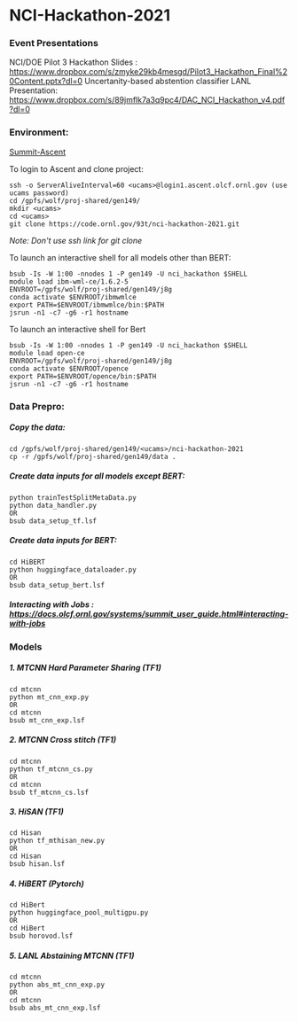 # NCI-Hackathon-2021

### Event Presentations
NCI/DOE Pilot 3 Hackathon Slides : https://www.dropbox.com/s/zmyke29kb4mesgd/Pilot3_Hackathon_Final%20Content.pptx?dl=0 
Uncertanity-based abstention classifier LANL Presentation: https://www.dropbox.com/s/89jmflk7a3q9pc4/DAC_NCI_Hackathon_v4.pdf?dl=0 

### Environment:
 [Summit-Ascent](https://docs.olcf.ornl.gov/systems/summit_user_guide.html#training-system-ascent)

To login to Ascent and clone project:
```
ssh -o ServerAliveInterval=60 <ucams>@login1.ascent.olcf.ornl.gov (use ucams password)
cd /gpfs/wolf/proj-shared/gen149/
mkdir <ucams>
cd <ucams>
git clone https://code.ornl.gov/93t/nci-hackathon-2021.git
```
_Note: Don't use ssh link for git clone_

To launch an interactive shell for all models other than BERT:
```
bsub -Is -W 1:00 -nnodes 1 -P gen149 -U nci_hackathon $SHELL
module load ibm-wml-ce/1.6.2-5
ENVROOT=/gpfs/wolf/proj-shared/gen149/j8g
conda activate $ENVROOT/ibmwmlce
export PATH=$ENVROOT/ibmwmlce/bin:$PATH
jsrun -n1 -c7 -g6 -r1 hostname
```
To launch an interactive shell for Bert
```
bsub -Is -W 1:00 -nnodes 1 -P gen149 -U nci_hackathon $SHELL
module load open-ce
ENVROOT=/gpfs/wolf/proj-shared/gen149/j8g
conda activate $ENVROOT/opence
export PATH=$ENVROOT/opence/bin:$PATH
jsrun -n1 -c7 -g6 -r1 hostname
```

### Data Prepro:
##### Copy the data:
```
cd /gpfs/wolf/proj-shared/gen149/<ucams>/nci-hackathon-2021
cp -r /gpfs/wolf/proj-shared/gen149/data .
```
##### Create data inputs for all models except BERT:
    python trainTestSplitMetaData.py
    python data_handler.py
    OR
    bsub data_setup_tf.lsf

##### Create data inputs for BERT:
    cd HiBERT
    python huggingface_dataloader.py
    OR
    bsub data_setup_bert.lsf
##### Interacting with Jobs : https://docs.olcf.ornl.gov/systems/summit_user_guide.html#interacting-with-jobs

### Models
##### 1. MTCNN Hard Parameter Sharing (TF1)
    cd mtcnn
    python mt_cnn_exp.py
    OR
    cd mtcnn
    bsub mt_cnn_exp.lsf
##### 2. MTCNN Cross stitch (TF1)
    cd mtcnn
    python tf_mtcnn_cs.py
    OR
    cd mtcnn
    bsub tf_mtcnn_cs.lsf
##### 3. HiSAN (TF1)
    cd Hisan
    python tf_mthisan_new.py
    OR
    cd Hisan
    bsub hisan.lsf
##### 4. HiBERT (Pytorch)
    cd HiBert
    python huggingface_pool_multigpu.py
    OR
    cd HiBert
    bsub horovod.lsf
##### 5. LANL Abstaining MTCNN (TF1)
    cd mtcnn
    python abs_mt_cnn_exp.py
    OR
    cd mtcnn
    bsub abs_mt_cnn_exp.lsf
